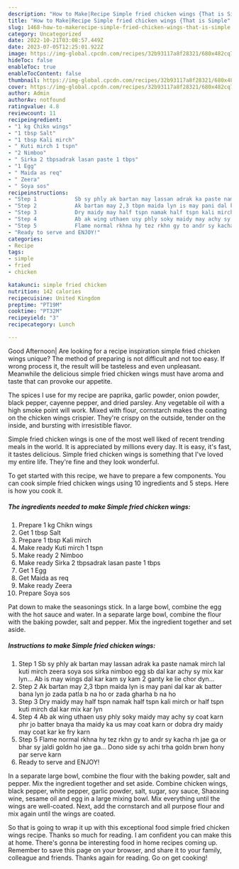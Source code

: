 ```yaml
---
description: "How to Make|Recipe Simple fried chicken wings {That is Simple"
title: "How to Make|Recipe Simple fried chicken wings {That is Simple"
slug: 1468-how-to-makerecipe-simple-fried-chicken-wings-that-is-simple
category: Uncategorized
date: 2022-10-21T03:08:57.449Z
date: 2023-07-05T12:25:01.922Z
image: https://img-global.cpcdn.com/recipes/32b93117a8f28321/680x482cq70/simple-fried-chicken-wings-recipe-main-photo.jpg
hideToc: false
enableToc: true
enableTocContent: false
thumbnail: https://img-global.cpcdn.com/recipes/32b93117a8f28321/680x482cq70/simple-fried-chicken-wings-recipe-main-photo.jpg
cover: https://img-global.cpcdn.com/recipes/32b93117a8f28321/680x482cq70/simple-fried-chicken-wings-recipe-main-photo.jpg
author: Admin
authorAv: notfound
ratingvalue: 4.8
reviewcount: 11
recipeingredient:
- "1 kg Chikn wings"
- "1 tbsp Salt"
- "1 tbsp Kali mirch"
- " Kuti mirch 1 tspn"
- "2 Nimboo"
- " Sirka 2 tbpsadrak lasan paste 1 tbps"
- "1 Egg"
- " Maida as req"
- " Zeera"
- " Soya sos"
recipeinstructions:
- "Step 1            Sb sy phly ak bartan may lassan adrak ka paste namak mirch lal kuti mirch zeera soya sos sirka nimboo egg sb dal kar achy sy mix kar lyn... Ab is may wings dal kar kam sy kam 2 ganty ke lie chor dyn..."
- "Step 2            Ak bartan may 2,3 tbpn maida lyn is may pani dal kar ak batter bana lyn jo zada patla b na ho or zada gharha b na ho"
- "Step 3            Dry maidy may half tspn namak half tspn kali mirch or half tspn kuti mirch dal kar mix kar lyn"
- "Step 4            Ab ak wing uthaen usy phly soky maidy may achy sy coat karn phr jo batter bnaya tha maidy ka us may coat karn or dobra dry maidy may coat kar ke fry karn"
- "Step 5            Flame normal rkhna hy tez rkhn gy to andr sy kacha rh jae ga or bhar sy jaldi goldn ho jae ga... Dono side sy achi trha goldn brwn hony par serve karn"
- "Ready to serve and ENJOY!"
categories:
- Recipe
tags:
- simple
- fried
- chicken

katakunci: simple fried chicken 
nutrition: 142 calories
recipecuisine: United Kingdom
preptime: "PT19M"
cooktime: "PT32M"
recipeyield: "3"
recipecategory: Lunch

---
```



Good Afternoon| Are looking for a recipe inspiration simple fried chicken wings unique? The method of preparing is not difficult and not too easy. If wrong process it, the result will be tasteless and even unpleasant. Meanwhile the delicious simple fried chicken wings must have aroma and taste that can provoke our appetite.





The spices I use for my recipe are paprika, garlic powder, onion powder, black pepper, cayenne pepper, and dried parsley. Any vegetable oil with a high smoke point will work. Mixed with flour, cornstarch makes the coating on the chicken wings crispier. They&#39;re crispy on the outside, tender on the inside, and bursting with irresistible flavor.

Simple fried chicken wings is one of the most well liked of recent trending meals in the world. It is appreciated by millions every day. It is easy, it's fast, it tastes delicious. Simple fried chicken wings is something that I've loved my entire life. They're fine and they look wonderful.


To get started with this recipe, we have to prepare a few components. You can cook simple fried chicken wings using 10 ingredients and 5 steps. Here is how you cook it.

<!--inarticleads1-->

##### The ingredients needed to make Simple fried chicken wings:

1. Prepare 1 kg Chikn wings
1. Get 1 tbsp Salt
1. Prepare 1 tbsp Kali mirch
1. Make ready  Kuti mirch 1 tspn
1. Make ready 2 Nimboo
1. Make ready  Sirka 2 tbpsadrak lasan paste 1 tbps
1. Get 1 Egg
1. Get  Maida as req
1. Make ready  Zeera
1. Prepare  Soya sos


Pat down to make the seasonings stick. In a large bowl, combine the egg with the hot sauce and water. In a separate large bowl, combine the flour with the baking powder, salt and pepper. Mix the ingredient together and set aside. 

<!--inarticleads2-->

##### Instructions to make Simple fried chicken wings:

1. Step 1            Sb sy phly ak bartan may lassan adrak ka paste namak mirch lal kuti mirch zeera soya sos sirka nimboo egg sb dal kar achy sy mix kar lyn... Ab is may wings dal kar kam sy kam 2 ganty ke lie chor dyn...
1. Step 2            Ak bartan may 2,3 tbpn maida lyn is may pani dal kar ak batter bana lyn jo zada patla b na ho or zada gharha b na ho
1. Step 3            Dry maidy may half tspn namak half tspn kali mirch or half tspn kuti mirch dal kar mix kar lyn
1. Step 4            Ab ak wing uthaen usy phly soky maidy may achy sy coat karn phr jo batter bnaya tha maidy ka us may coat karn or dobra dry maidy may coat kar ke fry karn
1. Step 5            Flame normal rkhna hy tez rkhn gy to andr sy kacha rh jae ga or bhar sy jaldi goldn ho jae ga... Dono side sy achi trha goldn brwn hony par serve karn
1. Ready to serve and ENJOY!

In a separate large bowl, combine the flour with the baking powder, salt and pepper. Mix the ingredient together and set aside. Combine chicken wings, black pepper, white pepper, garlic powder, salt, sugar, soy sauce, Shaoxing wine, sesame oil and egg in a large mixing bowl. Mix everything until the wings are well-coated. Next, add the cornstarch and all purpose flour and mix again until the wings are coated. 

So that is going to wrap it up with this exceptional food simple fried chicken wings recipe. Thanks so much for reading. I am confident you can make this at home. There's gonna be interesting food in home recipes coming up. Remember to save this page on your browser, and share it to your family, colleague and friends. Thanks again for reading. Go on get cooking!

